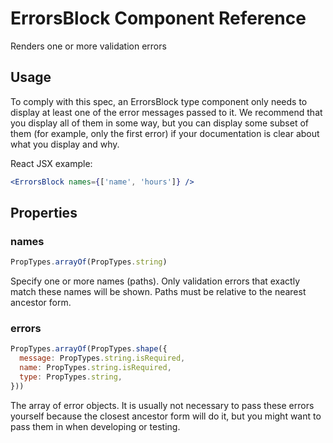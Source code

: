 # ErrorsBlock Component Reference

Renders one or more validation errors

## Usage

To comply with this spec, an ErrorsBlock type component only needs to display at least one of the error messages passed to it. We recommend that you display all of them in some way, but you can display some subset of them (for example, only the first error) if your documentation is clear about what you display and why.

React JSX example:

```jsx
<ErrorsBlock names={['name', 'hours']} />
```

## Properties

### names

```js
PropTypes.arrayOf(PropTypes.string)
```

Specify one or more names (paths). Only validation errors that exactly match these names will be shown. Paths must be relative to the nearest ancestor form.

### errors

```js
PropTypes.arrayOf(PropTypes.shape({
  message: PropTypes.string.isRequired,
  name: PropTypes.string.isRequired,
  type: PropTypes.string,
}))
```

The array of error objects. It is usually not necessary to pass these errors yourself because the closest ancestor form will do it, but you might want to pass them in when developing or testing.
